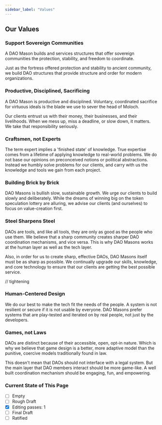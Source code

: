```yaml
---
sidebar_label: "Values"
---
```


## Our Values

### Support Sovereign Communities

A DAO Mason builds and services structures that offer sovereign communities the protection, stability, and freedom to coordinate.

Just as the fortress offered protection and stability to ancient community, we build DAO structures that provide structure and order for modern organizations.

### Productive, Disciplined, Sacrificing

A DAO Mason is productive and disciplined. Voluntary, coordinated sacrifice for virtuous ideals is the blade we use to sever the head of Moloch.

Our clients entrust us with their money, their businesses, and their livelihoods. When we mess up, miss a deadline, or slow down, it matters. We take that responsibility seriously.

### Craftsmen, not Experts

The term expert implies a 'finished state' of knowledge. True expertise comes from a lifetime of applying knowledge to real-world problems. We do not base our opinions on preconceived notions or political abstractions. Instead we humbly solve problems for our clients, and carry with us the knowledge and tools we gain from each project.

### Building Brick by Brick

DAO Masons is bullish slow, sustainable growth. We urge our clients to build slowly and deliberately. While the dreams of winning big on the token speculation lottery are alluring, we advise our clients (and ourselves) to focus on value-creation first.

### Steel Sharpens Steel

DAOs are tools, and like all tools, they are only as good as the people who use them. We believe that a sharp community creates sharper DAO coordination mechanisms, and vice versa. This is why DAO Masons works at the human layer as well as the tech layer.

Also, in order for us to create sharp, effective DAOs, DAO Masons itself must be as sharp as possible. We continually upgrade our skills, knowledge, and core technology to ensure that our clients are getting the best possible service.

// tightening

### Human-Centered Design

We do our best to make the tech fit the needs of the people. A system is not resilient or secure if it is not usable by everyone. DAO Masons prefer systems that are play-tested and iterated on by real people, not just by the developers.

### Games, not Laws

DAOs are distinct because of their accessible, open, opt-in nature. Which is why we believe that game design is a better, more adaptive model than the punitive, coercive models traditionally found in law.

This doesn't mean that DAOs should not interface with a legal system. But the main layer that DAO members interact should be more game-like. A well built coordination mechanism should be engaging, fun, and empowering.

### Current State of This Page

- [ ] Empty
- [ ] Rough Draft
- [x] Editing passes: 1
- [ ] Final Draft
- [ ] Ratified
